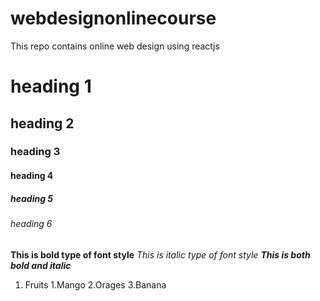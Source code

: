 # webdesignonlinecourse
This repo contains online web design  using reactjs
# heading 1
## heading 2
### heading 3
#### heading 4
##### heading 5
###### heading 6

**This is bold type of font style**
*This is italic type of font style*
***This is both bold and italic***

1. Fruits
  1.Mango
  2.Orages
  3.Banana
 
